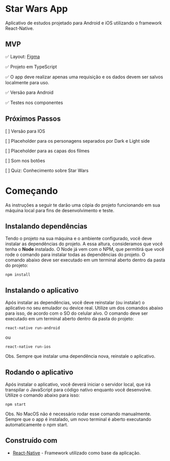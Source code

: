 # Star Wars App

Aplicativo de estudos projetado para Android e iOS utilizando o framework React-Native.

## MVP

✅ Layout: [Figma](https://www.figma.com/file/XLXG72uqtOftjT9T2kl6HVUi/Star-Wars-Challenge?node-id=0%3A1)

✅ Projeto em TypeScript

✅ O app deve realizar apenas uma requisição e os dados devem ser salvos localmente para uso.

✅ Versão para Android

✅ Testes nos componentes

## Próximos Passos

[ ] Versão para IOS

[ ] Placeholder para os personagens separados por Dark e Light side

[ ] Placeholder para as capas dos filmes

[ ] Som nos botões

[ ] Quiz: Conhecimento sobre Star Wars

# Começando

As instruções a seguir te darão uma cópia do projeto funcionando em sua máquina local para fins de
desenvolvimento e teste.

## Instalando dependências

Tendo o projeto na sua máquina e o ambiente configurado, você deve instalar as dependências do projeto.
A essa altura, consideramos que você tenha o **Node** instalado. O Node já vem com o NPM, que permitirá
que você rode o comando para instalar todas as dependências do projeto. O comando abaixo deve ser executado
em um terminal aberto dentro da pasta do projeto:

```
npm install
```

## Instalando o aplicativo

Após instalar as dependências, você deve reinstalar (ou instalar) o aplicativo no seu emulador ou device
real. Utilize um dos comandos abaixo para isso, de acordo com o SO do celular alvo. O comando deve ser
executado em um terminal aberto dentro da pasta do projeto:

```
react-native run-android
```

ou

```
react-native run-ios
```

Obs. Sempre que instalar uma dependência nova, reinstale o aplicativo.

## Rodando o aplicativo

Após instalar o aplicativo, você deverá iniciar o servidor local, que irá transpilar o JavaScript para
código nativo enquanto você desenvolve. Utilize o comando abaixo para isso:

```
npm start
```

Obs. No MacOS não é necessário rodar esse comando manualmente. Sempre que o app é instalado, um novo
terminal é aberto executando automaticamente o npm start.

## Construído com

- [React-Native](http://facebook.github.io/react-native/) - Framework utilizado como base da aplicação.
